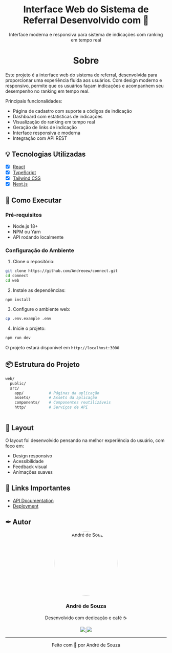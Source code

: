 <p align="center"> 
  <h1 align="center">Interface Web do Sistema de Referral <span>Desenvolvido com 💜</span></h1>
  
  <p align="center">
    Interface moderna e responsiva para sistema de indicações com ranking em tempo real
  </p>

  <!-- Adicione screenshots do projeto aqui quando disponível -->
  
  <h1 align="center">Sobre</h1>
  
  Este projeto é a interface web do sistema de referral, desenvolvida para proporcionar uma experiência fluida aos usuários. Com design moderno e responsivo, permite que os usuários façam indicações e acompanhem seu desempenho no ranking em tempo real.

Principais funcionalidades:
- Página de cadastro com suporte a códigos de indicação
- Dashboard com estatísticas de indicações
- Visualização do ranking em tempo real
- Geração de links de indicação
- Interface responsiva e moderna
- Integração com API REST

## 💡 Tecnologias Utilizadas

- [x] [React](https://react.dev/)
- [x] [TypeScript](https://www.typescriptlang.org/)
- [x] [Tailwind CSS](https://tailwindcss.com/)
- [x] [Next.js](https://nextjs.org/)

## 🚀 Como Executar

### Pré-requisitos

- Node.js 18+
- NPM ou Yarn
- API rodando localmente

### Configuração do Ambiente

1. Clone o repositório:

```bash
git clone https://github.com/Andreoew/connect.git
cd connect
cd web
```

2. Instale as dependências:

```bash
npm install
```

3. Configure o ambiente web:

```bash
cp .env.example .env
```

4. Inicie o projeto:

```bash
npm run dev
```

O projeto estará disponível em `http://localhost:3000`

## 📦 Estrutura do Projeto

```bash
web/
  public/
  src/
    app/           # Páginas da aplicação
    assets/        # Assets da aplicação
    components/    # Componentes reutilizáveis
    http/          # Serviços de API
    
```

## 🎨 Layout

O layout foi desenvolvido pensando na melhor experiência do usuário, com foco em:
- Design responsivo
- Acessibilidade
- Feedback visual
- Animações suaves


## 🔗 Links Importantes

- [API Documentation](http://localhost:3333/docs)
- [Deployment](https://connect-web.vercel.app)

## ✒ Autor

<p align="center">
  <img width="200px" style="border-radius: 50%" alt="André de Souza" title="André de Souza" src="https://github.com/andreoew.png" />

  <h3 align="center">André de Souza</h3>
  
  <p align="center">  
    Desenvolvido com dedicação e café ☕
  </p>
</p>  
  
<div align="center">
  <a href="https://www.linkedin.com/in/andre-de-souza-1b9b59196/" target="_blank">
    <img src="https://img.shields.io/badge/LinkedIn-0077B5?style=for-the-badge&logo=linkedin&logoColor=white">
  </a>
  <a href="mailto:andreoew@gmail.com">
    <img src="https://img.shields.io/badge/Gmail-D14836?style=for-the-badge&logo=gmail&logoColor=white">
  </a>
</div>

---

<p align="center">
  Feito com 💜 por André de Souza
</p>
